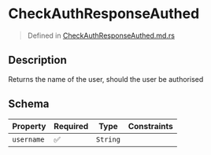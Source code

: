 # CheckAuthResponseAuthed
> Defined in [CheckAuthResponseAuthed.md.rs](../../../routes/auth/check_auth/../../interface/src/interface/routes/auth/check_auth)

## Description
Returns the name of the user, should the user be authorised

## Schema

| Property | Required | Type | Constraints |
| --- | --- | --- | --- |
| `username` | ✅ | `String` |     | 


